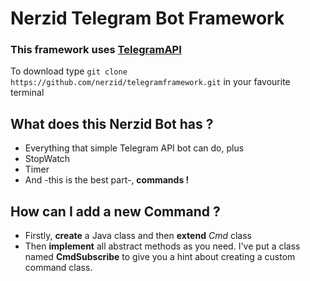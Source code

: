 # Nerzid Telegram Bot Framework

### This framework uses [TelegramAPI](https://github.com/rubenlagus/TelegramBots)

To download type `git clone https://github.com/nerzid/telegramframework.git` in your favourite terminal

## What does this Nerzid Bot has ?
- Everything that simple Telegram API bot can do, plus
- StopWatch
- Timer
- And -this is the best part-, **commands !**

## How can I add a new Command ?
- Firstly, **create** a Java class and then **extend** *Cmd* class
- Then **implement** all abstract methods as you need. I've put a class named **CmdSubscribe** to give you a hint about creating a custom command class.


